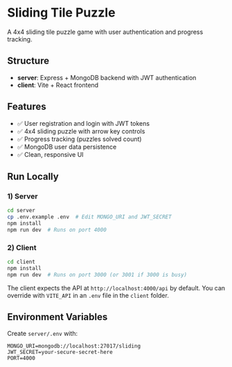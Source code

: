 # Sliding Tile Puzzle

A 4x4 sliding tile puzzle game with user authentication and progress tracking.

## Structure
- **server**: Express + MongoDB backend with JWT authentication
- **client**: Vite + React frontend

## Features
- ✅ User registration and login with JWT tokens
- ✅ 4x4 sliding puzzle with arrow key controls  
- ✅ Progress tracking (puzzles solved count)
- ✅ MongoDB user data persistence
- ✅ Clean, responsive UI

## Run Locally

### 1) Server
```bash
cd server
cp .env.example .env  # Edit MONGO_URI and JWT_SECRET
npm install
npm run dev  # Runs on port 4000
```

### 2) Client
```bash
cd client
npm install
npm run dev  # Runs on port 3000 (or 3001 if 3000 is busy)
```

The client expects the API at `http://localhost:4000/api` by default. You can override with `VITE_API` in an `.env` file in the `client` folder.

## Environment Variables

Create `server/.env` with:
```
MONGO_URI=mongodb://localhost:27017/sliding
JWT_SECRET=your-secure-secret-here
PORT=4000
```
